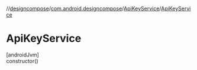 //[designcompose](../../../index.md)/[com.android.designcompose](../index.md)/[ApiKeyService](index.md)/[ApiKeyService](-api-key-service.md)

# ApiKeyService

[androidJvm]\
constructor()

